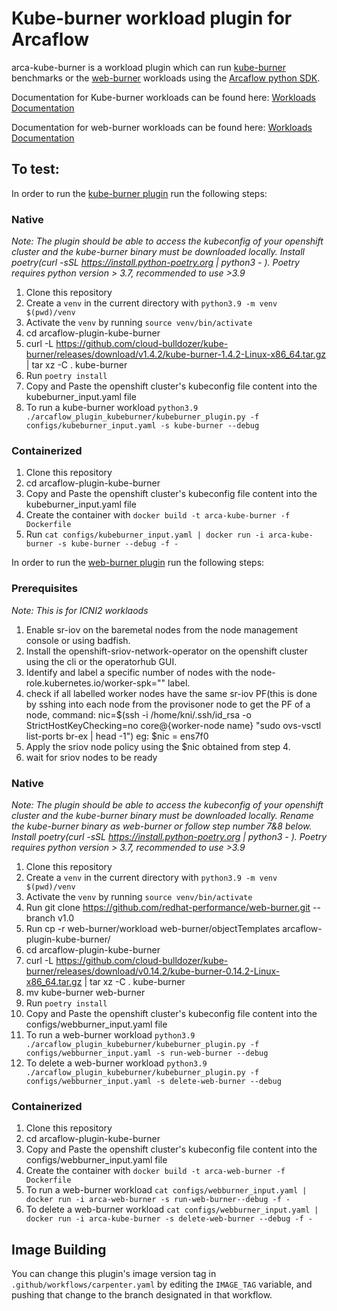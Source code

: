 # Kube-burner workload plugin for Arcaflow

arca-kube-burner is a workload plugin which can run [kube-burner](https://github.com/cloud-bulldozer/kube-burner) benchmarks or the [web-burner](https://github.com/redhat-performance/web-burner) workloads
using the [Arcaflow python SDK](https://github.com/arcalot/arcaflow-plugin-sdk-python).

Documentation for Kube-burner workloads can be found here: [Workloads Documentation](https://github.com/cloud-bulldozer/e2e-benchmarking/blob/master/workloads/kube-burner/README.md)

Documentation for web-burner workloads can be found here: [Workloads Documentation](https://github.com/redhat-performance/web-burner)

## To test:

In order to run the [kube-burner plugin](arcaflow_plugin_kubeburner/kubeburner_plugin.py) run the following steps:

### Native 
*Note: The plugin should be able to access the kubeconfig of your openshift cluster and the kube-burner binary must be downloaded locally. Install poetry(curl -sSL https://install.python-poetry.org | python3 - ). Poetry requires python version > 3.7, recommended to use >3.9*

1. Clone this repository
2. Create a `venv` in the current directory with `python3.9 -m venv $(pwd)/venv`
3. Activate the `venv` by running `source venv/bin/activate`
4. cd arcaflow-plugin-kube-burner
5. curl -L https://github.com/cloud-bulldozer/kube-burner/releases/download/v1.4.2/kube-burner-1.4.2-Linux-x86_64.tar.gz | tar xz -C . kube-burner
6. Run `poetry install`
7. Copy and Paste the openshift cluster's kubeconfig file content into the kubeburner_input.yaml file
8. To run a kube-burner workload `python3.9 ./arcaflow_plugin_kubeburner/kubeburner_plugin.py -f configs/kubeburner_input.yaml -s kube-burner --debug`

### Containerized
1. Clone this repository
2. cd arcaflow-plugin-kube-burner
3. Copy and Paste the openshift cluster's kubeconfig file content into the kubeburner_input.yaml file
4. Create the container with `docker build -t arca-kube-burner -f Dockerfile`
5. Run `cat configs/kubeburner_input.yaml | docker run -i arca-kube-burner -s kube-burner --debug -f -`

In order to run the [web-burner plugin](arcaflow_plugin_kubeburner/kubeburner_plugin.py) run the following steps:

### Prerequisites
*Note: This is for ICNI2 worklaods*
1. Enable sr-iov on the baremetal nodes from the node management console or using badfish.
2. Install the openshift-sriov-network-operator on the openshift cluster using the cli or the operatorhub GUI.
3. Identify and label a specific number of nodes with the node-role.kubernetes.io/worker-spk="" label.
4. check if all labelled worker nodes have the same sr-iov PF(this is done by sshing into each node from the provisoner node to get the PF of a node, command: nic=$(ssh -i /home/kni/.ssh/id_rsa -o StrictHostKeyChecking=no core@{worker-node name} "sudo ovs-vsctl list-ports br-ex | head -1")  eg: $nic = ens7f0
5. Apply the sriov node policy using the $nic obtained from step 4.
6. wait for sriov nodes to be ready


### Native 
*Note: The plugin should be able to access the kubeconfig of your openshift cluster and the kube-burner binary must be downloaded locally. Rename the kube-burner binary as web-burner or follow step number 7&8 below. Install poetry(curl -sSL https://install.python-poetry.org | python3 - ). Poetry requires python version > 3.7, recommended to use >3.9*

1. Clone this repository
2. Create a `venv` in the current directory with `python3.9 -m venv $(pwd)/venv`
3. Activate the `venv` by running `source venv/bin/activate`
4. Run git clone https://github.com/redhat-performance/web-burner.git --branch v1.0
5. Run cp -r web-burner/workload web-burner/objectTemplates arcaflow-plugin-kube-burner/
6. cd arcaflow-plugin-kube-burner
7. curl -L https://github.com/cloud-bulldozer/kube-burner/releases/download/v0.14.2/kube-burner-0.14.2-Linux-x86_64.tar.gz | tar xz -C . kube-burner
8. mv kube-burner web-burner
9. Run `poetry install`
10. Copy and Paste the openshift cluster's kubeconfig file content into the configs/webburner_input.yaml file
11. To run a web-burner workload `python3.9 ./arcaflow_plugin_kubeburner/kubeburner_plugin.py -f configs/webburner_input.yaml -s run-web-burner --debug`
12. To delete a web-burner workload `python3.9 ./arcaflow_plugin_kubeburner/kubeburner_plugin.py -f configs/webburner_input.yaml -s delete-web-burner --debug`

### Containerized
1. Clone this repository
2. cd arcaflow-plugin-kube-burner
3. Copy and Paste the openshift cluster's kubeconfig file content into the configs/webburner_input.yaml file
4. Create the container with `docker build -t arca-web-burner -f Dockerfile`
5. To run a web-burner workload `cat configs/webburner_input.yaml | docker run -i arca-web-burner -s run-web-burner--debug -f -`
6. To delete a web-burner workload `cat configs/webburner_input.yaml | docker run -i arca-kube-burner -s delete-web-burner --debug -f -`           


## Image Building

You can change this plugin's image version tag in
`.github/workflows/carpenter.yaml` by editing the
`IMAGE_TAG` variable, and pushing that change to the
branch designated in that workflow.